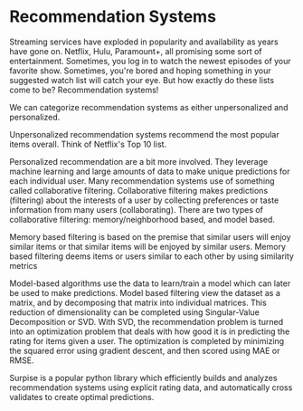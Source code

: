 
<h1> Recommendation Systems </h1>


Streaming services have exploded in popularity and availability as years have gone on. Netflix, Hulu, Paramount+, all promising some sort of entertainment. Sometimes, you log in to watch the newest episodes of your favorite show. Sometimes, you're bored and hoping something in your suggested watch list will catch your eye. But how exactly do these lists come to be? Recommendation systems! 

We can categorize recommendation systems as either unpersonalized and personalized.

Unpersonalized recommendation systems recommend the most popular items overall. Think of Netflix's Top 10 list.

Personalized recommendation are a bit more involved. They leverage machine learning and large amounts of data to make unique predictions for each individual user. Many recommendation systems use of something called collaborative filtering. Collaborative filtering makes predictions (filtering) about the interests of a user by collecting preferences or taste information from many users (collaborating). There are two types of collaborative filtering: memory/neighborhood based, and model based.

Memory based filtering is based on the premise that similar users will enjoy similar items or that similar items will be enjoyed by similar users. Memory based filtering deems items or users similar to each other by using similarity metrics

Model-based algorithms use the data to learn/train a model which can later be used to make predictions. Model based filtering view the dataset as a matrix, and by decomposing that matrix into individual matrices. This reduction of dimensionality can be completed using Singular-Value Decomposition or SVD. With SVD, the recommendation problem is turned into an optimization problem that deals with how good it is in predicting the rating for items given a user. The optimization is completed by minimizing the squared error using gradient descent, and then scored using MAE or RMSE.


 Surpise is a popular python library which efficiently builds and analyzes recommendation systems using explicit rating data, and automatically cross validates to create optimal predictions.
